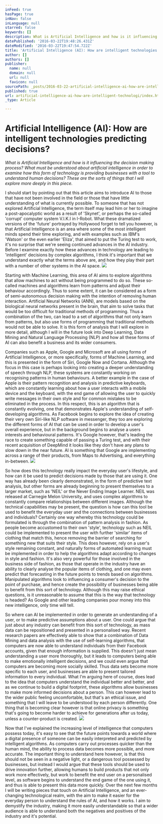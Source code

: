 ```yaml
---
inFeed: true
hasPage: true
inNav: false
inLanguage: null
starred: false
keywords: []
description: What is Artificial Intelligence and how is it influencing the decision making process? What must be understood about artificial intelligence in order to examine how this form of technology is providing businesses with a tool to understand human decisions? These are the sorts of things that I will explore more deeply in this piece.
datePublished: '2016-03-22T19:48:26.431Z'
dateModified: '2016-03-22T19:47:54.722Z'
title: 'Artificial Intelligence (AI): How are intelligent technologies predicting decisions?'
author: []
authors: []
publisher:
  name: null
  domain: null
  url: null
  favicon: null
sourcePath: _posts/2016-03-22-artificial-intelligence-ai-how-are-intelligent-technologi.md
published: true
url: artificial-intelligence-ai-how-are-intelligent-technologi/index.html
_type: Article

---
```

# Artificial Intelligence (AI): How are intelligent technologies predicting decisions?

_What is Artificial Intelligence and how is it influencing the decision making process? What must be understood about artificial intelligence in order to examine how this form of technology is providing businesses with a tool to understand human decisions? These are the sorts of things that I will explore more deeply in this piece._

I should start by pointing out that this article aims to introduce AI to those that have not been involved in the field or those that have little understanding of what is currently possible. To someone that has not explored Artificial Intelligence, the term itself may lead him or her to imagine a post-apocalyptic world as a result of 'Skynet', or perhaps the so-called 'corrupt' computer system V.I.K.I in I-Robot. What these dramatized versions of the 'future' portrayed by Hollywood forget to tell you however, is that Artificial Intelligence is an area where some of the most intelligent minds spend their time exploring, and with examples such as IBM's 'Watson' or the even earlier 'Eliza', that aimed to put the Turing test to work, it's no surprise that we're seeing continued advances in the AI industry. Before I examine exactly how these advances in technology are leading to 'intelligent' decisions by complex algorithms, I think it's important that we understand exactly what the terms above are, and how they play their part with a number of other systems in the AI space.
![](https://the-grid-user-content.s3-us-west-2.amazonaws.com/133a1786-b984-4a67-be8a-6a2a5ad45772.jpg)

Starting with Machine Learning, this area of AI aims to explore algorithms that allow machines to act without being programmed to do so. These so-called machines and algorithms learn from patterns and adjust their behaviour accordingly. Thus to some extent, it can be considered as a form of semi-autonomous decision making with the intention of removing human interaction. Artificial Neural Networks (ANN), are models based on the biological neural networks present in the brain, that aim to solve tasks that would be too difficult for traditional methods of programming. Thus a combination of the two, can lead to a set of algorithms that not only learn from patterns, but also use forms of programming that traditional methods would not be able to solve. It is this form of analysis that I will explore in more detail, although I will in the future look into Deep Learning, Data Mining and Natural Language Processing (NLP) and how all these forms of AI can also benefit a business and its wider consumers.

Companies such as Apple, Google and Microsoft are all using forms of Artificial Intelligence, or more specifically, forms of Machine Learning, and this is presented in the form of Siri, Google Now and Cortana. Although the focus in this case is perhaps looking into creating a deeper understanding of speech through NLP, these systems are constantly working on recognising patterns in human behaviours. A better example in the case of Apple is their pattern recognition and analysis in predictive keyboards, which are constantly learning about how a user interacts with a mobile device and the keyboard, with the end game of allowing the user to quickly write messages in their own style and for common mistakes to be eliminated in the process. In this respect, this is an algorithm that is constantly evolving, one that demonstrates Apple's understanding of self-developing algorithms. As Facebook begins to explore the idea of creating their very own Siri-like NLP software in messenger, they too are exploring the different forms of AI that can be used in order to develop a user's overall experience, but in the background begins to analyse a users interests and behavioural patterns. It's Google however, that's leading the race to create something capable of passing a Turing test, and with their recent acquisition of DeepMind it looks like they don't have any plans to slow down in the near future. AI is something that Google are implementing across a range of their products, from Maps to Advertising, and everything in-between.
![](https://the-grid-user-content.s3-us-west-2.amazonaws.com/b62cd191-ea82-47eb-8352-1bf72610cbe1.png)

So how does this technology really impact the everyday user's lifestyle, and how can it be used to predict decisions made by those that are using it. One way has already been clearly demonstrated, in the form of predictive text analysis, but other forms are already beginning to present themselves to a larger market, such as 'NEIL' or the Never Ending Image Learner. NEIL was released at Carnegie Melon University, and uses complex algorithms to constantly compare relationships between different images. Although the technical capabilities may be present, the question is how can this tool be used to benefit the everyday user and the connections between businesses and individuals? Certainly one way whereby this technology could be formulated is through the combination of pattern analysis in fashion. As people become accustomed to their own 'style', technology such as NEIL could be implemented to present the user with further 'similar' items of clothing that match this, hence removing the barrier of searching for something new that suits their style. This does however, rely on a user's style remaining constant, and naturally forms of automated learning must be implemented in order to help the algorithms adapt according to changes in style and fashion. It's also very powerful for those involved in the business side of fashion, as those that operate in the industry have an ability to clearly analyse the popular items of clothing, and one may even predict that forecasting in the future points to trends based on algorithms. Manipulated algorithms look to influencing a consumer's decision to the point of purchase, and hence create the possibility of businesses being able to benefit from this sort of technology. Although this may raise ethical questions, is it unreasonable to assume that this is the way that technology is headed? As Google and other leading companies pour money into this new intelligence, only time will tell.

So where can AI be implemented in order to generate an understanding of a user, or to make predictive assumptions about a user. One could argue that just about any industry can benefit from this sort of technology, as mass data can be repositioned and presented in a personalised way. Recent research papers are effectively able to show that a combination of Data Mining and data analysis with the use of self-learning algorithms, that computers are now able to understand individuals from their Facebook accounts, given that enough information is supplied. This doesn't just mean understanding a user more thoroughly, but it leads to computers being able to make emotionally intelligent decisions, and we could even argue that computers are becoming more socially skilled. Thus data sets become more specific to each user, and businesses are able to present tailored information to every individual. What I'm arguing here of course, does lead to the idea that computers understand the individual better and better, and as we continue to build a digital footprint, these algorithms allow businesses to make more informed decisions about a person. This can however lead to the wider public feeling uncomfortable, but that's an ethical issue, and something that I will leave to be understood by each person differently. One thing that is becoming clear however is that online privacy is something that's going to become harder to achieve for generations after us today, unless a counter-product is created.
![](https://the-grid-user-content.s3-us-west-2.amazonaws.com/79f44bda-388d-481c-a2b1-2f4abb40dff1.png)

Now that I've explained the increasing level of intelligence that computers possess today, it's easy to see that the future points towards a world where a digital presence of someone can be easily interpreted and predicted by intelligent algorithms. As computers carry out processes quicker than the human mind, the ability to process data becomes more possible, and more accurate. The important thing to understand here however, is that this should not be seen in a negative light, or a dangerous tool possessed by businesses, but instead I would argue that these tools should be used to drive innovation further, allowing humans to build products that not only work more effectively, but work to benefit the end user on a personalised level, as software begins to understand the end game of the one using it, and thus is able to present this data more quickly. Over the next few months I will be writing pieces that touch on Artificial Intelligence, and an ever-changing technological realm, with the aim to make it easier for the everyday person to understand the rules of AI, and how it works. I aim to demystify the industry, making it more easily understandable so that a wider audience is able to understand both the negatives and positives of the industry and it's potential.